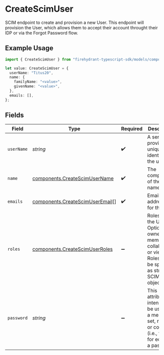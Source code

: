 # CreateScimUser

SCIM endpoint to create and provision a new User. This endpoint will provision the User, which allows them to accept their account throught their IDP or via the Forgot Password flow.

## Example Usage

```typescript
import { CreateScimUser } from "firehydrant-typescript-sdk/models/components";

let value: CreateScimUser = {
  userName: "Titus20",
  name: {
    familyName: "<value>",
    givenName: "<value>",
  },
  emails: [],
};
```

## Fields

| Field                                                                                                                           | Type                                                                                                                            | Required                                                                                                                        | Description                                                                                                                     |
| ------------------------------------------------------------------------------------------------------------------------------- | ------------------------------------------------------------------------------------------------------------------------------- | ------------------------------------------------------------------------------------------------------------------------------- | ------------------------------------------------------------------------------------------------------------------------------- |
| `userName`                                                                                                                      | *string*                                                                                                                        | :heavy_check_mark:                                                                                                              | A service provider's unique identifier for the user                                                                             |
| `name`                                                                                                                          | [components.CreateScimUserName](../../models/components/createscimusername.md)                                                  | :heavy_check_mark:                                                                                                              | The components of the user's name                                                                                               |
| `emails`                                                                                                                        | [components.CreateScimUserEmail](../../models/components/createscimuseremail.md)[]                                              | :heavy_check_mark:                                                                                                              | Email addresses for the User                                                                                                    |
| `roles`                                                                                                                         | [components.CreateScimUserRoles](../../models/components/createscimuserroles.md)                                                | :heavy_minus_sign:                                                                                                              | Roles for the User. Options are owner, member, collaborator, or viewer. Roles may be specified as strings or SCIM role objects. |
| `password`                                                                                                                      | *string*                                                                                                                        | :heavy_minus_sign:                                                                                                              | This attribute is intended to be used as a means to set, replace, or compare (i.e., filter for equality) a password             |